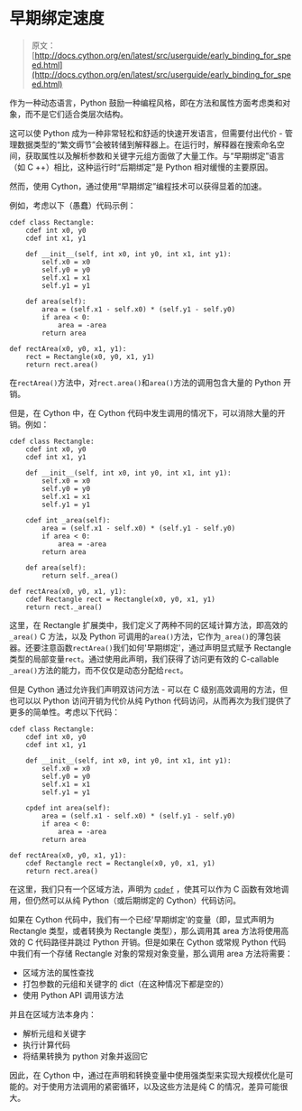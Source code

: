 # 早期绑定速度

> 原文： [http://docs.cython.org/en/latest/src/userguide/early_binding_for_speed.html](http://docs.cython.org/en/latest/src/userguide/early_binding_for_speed.html)

作为一种动态语言，Python 鼓励一种编程风格，即在方法和属性方面考虑类和对象，而不是它们适合类层次结构。

这可以使 Python 成为一种非常轻松和舒适的快速开发语言，但需要付出代价 - 管理数据类型的“繁文缛节”会被转储到解释器上。在运行时，解释器在搜索命名空间，获取属性以及解析参数和关键字元组方面做了大量工作。与“早期绑定”语言（如 C ++）相比，这种运行时“后期绑定”是 Python 相对缓慢的主要原因。

然而，使用 Cython，通过使用“早期绑定”编程技术可以获得显着的加速。

例如，考虑以下（愚蠢）代码示例：

```
cdef class Rectangle:
    cdef int x0, y0
    cdef int x1, y1

    def __init__(self, int x0, int y0, int x1, int y1):
        self.x0 = x0
        self.y0 = y0
        self.x1 = x1
        self.y1 = y1

    def area(self):
        area = (self.x1 - self.x0) * (self.y1 - self.y0)
        if area < 0:
            area = -area
        return area

def rectArea(x0, y0, x1, y1):
    rect = Rectangle(x0, y0, x1, y1)
    return rect.area()

```

在`rectArea()`方法中，对`rect.area()`和`area()`方法的调用包含大量的 Python 开销。

但是，在 Cython 中，在 Cython 代码中发生调用的情况下，可以消除大量的开销。例如：

```
cdef class Rectangle:
    cdef int x0, y0
    cdef int x1, y1

    def __init__(self, int x0, int y0, int x1, int y1):
        self.x0 = x0
        self.y0 = y0
        self.x1 = x1
        self.y1 = y1

    cdef int _area(self):
        area = (self.x1 - self.x0) * (self.y1 - self.y0)
        if area < 0:
            area = -area
        return area

    def area(self):
        return self._area()

def rectArea(x0, y0, x1, y1):
    cdef Rectangle rect = Rectangle(x0, y0, x1, y1)
    return rect._area()

```

这里，在 Rectangle 扩展类中，我们定义了两种不同的区域计算方法，即高效的`_area()` C 方法，以及 Python 可调用的`area()`方法，它作为`_area()`的薄包装器。还要注意函数`rectArea()`我们如何'早期绑定'，通过声明显式赋予 Rectangle 类型的局部变量`rect`。通过使用此声明，我们获得了访问更有效的 C-callable `_area()`方法的能力，而不仅仅是动态分配给`rect`。

但是 Cython 通过允许我们声明双访问方法 - 可以在 C 级别高效调用的方法，但也可以以 Python 访问开销为代价从纯 Python 代码访问，从而再次为我们提供了更多的简单性。考虑以下代码：

```
cdef class Rectangle:
    cdef int x0, y0
    cdef int x1, y1

    def __init__(self, int x0, int y0, int x1, int y1):
        self.x0 = x0
        self.y0 = y0
        self.x1 = x1
        self.y1 = y1

    cpdef int area(self):
        area = (self.x1 - self.x0) * (self.y1 - self.y0)
        if area < 0:
            area = -area
        return area

def rectArea(x0, y0, x1, y1):
    cdef Rectangle rect = Rectangle(x0, y0, x1, y1)
    return rect.area()

```

在这里，我们只有一个区域方法，声明为 [`cpdef`](language_basics.html#cpdef) ，使其可以作为 C 函数有效地调用，但仍然可以从纯 Python（或后期绑定的 Cython）代码访问。

如果在 Cython 代码中，我们有一个已经'早期绑定'的变量（即，显式声明为 Rectangle 类型，或者转换为 Rectangle 类型），那么调用其 area 方法将使用高效的 C 代码路径并跳过 Python 开销。但是如果在 Cython 或常规 Python 代码中我们有一个存储 Rectangle 对象的常规对象变量，那么调用 area 方法将需要：

*   区域方法的属性查找
*   打包参数的元组和关键字的 dict（在这种情况下都是空的）
*   使用 Python API 调用该方法

并且在区域方法本身内：

*   解析元组和关键字
*   执行计算代码
*   将结果转换为 python 对象并返回它

因此，在 Cython 中，通过在声明和转换变量中使用强类型来实现大规模优化是可能的。对于使用方法调用的紧密循环，以及这些方法是纯 C 的情况，差异可能很大。
